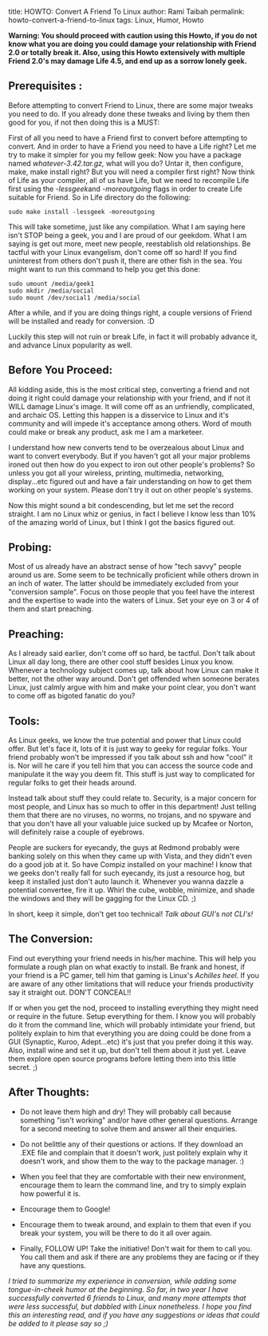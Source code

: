 title: HOWTO: Convert A Friend To Linux
author: Rami Taibah
permalink: howto-convert-a-friend-to-linux
tags: Linux, Humor, Howto


**Warning: You should proceed with caution using this Howto, if you do not know what you are doing you could damage your relationship with Friend 2.0 or totally break it. Also, using this Howto extensively with multiple Friend 2.0's may damage Life 4.5, and end up as a sorrow lonely geek.**

## Prerequisites :

Before attempting to convert Friend to Linux, there are some major tweaks you need to do. If you already done these tweaks and living by them then good for you, if not then doing this is a MUST:

First of all you need to have a Friend first to convert before attempting to convert. And in order to have a Friend you need to have a Life right? Let me try to make it simpler for you my fellow geek: Now you have a package named *whatever-3.42.tar.gz,* what will you do? Untar it, then configure, make, make install right? But you will need a compiler first right? Now think of Life as your compiler, all of us have Life, but we need to recompile Life first using the *-lessgeek*and *-moreoutgoing* flags in order to create Life suitable for Friend. So in Life directory do the following: 
  

    sudo make install -lessgeek -moreoutgoing

This will take sometime, just like any compilation. What I am saying here isn't STOP being a geek, you and I are proud of our geekdom. What I am saying is get out more, meet new people, reestablish old relationships. Be tactful with your Linux evangelism, don't come off so hard! If you find uninterest from others don't push it, there are other fish in the sea. You might want to run this command to help you get this done:

    sudo umount /media/geek1 
    sudo mkdir /media/social
    sudo mount /dev/social1 /media/social

After a while, and if you are doing things right, a couple versions of Friend will be installed and ready for conversion. :D

Luckily this step will not ruin or break Life, in fact it will probably advance it, and advance Linux popularity as well.  

## Before You Proceed:

All kidding aside, this is the most critical step, converting a friend and not doing it right could damage your relationship with your friend, and if not it WILL damage Linux's image. It will come off as an unfriendly, complicated, and archaic OS. Letting this happen is a disservice to Linux and it's community and will impede it's acceptance among others. Word of mouth could make or break any product, ask me I am a marketeer.

I understand how new converts tend to be overzealous about Linux and want to convert everybody. But if you haven't got all your major problems ironed out then how do you expect to iron out other people's problems? So unless you got all your wireless, printing, multimedia, networking, display...etc figured out and have a fair understanding on how to get them working on your system. Please don't try it out on other people's systems.

Now this might sound a bit condescending, but let me set the record straight. I am no Linux whiz or genius, in fact I believe I know less than 10% of the amazing world of Linux, but I think I got the basics figured out.

## Probing:

Most of us already have an abstract sense of how "tech savvy" people around us are. Some seem to be technically proficient while others drown in an inch of water. The latter should be immediately excluded from your "conversion sample". Focus on those people that you feel have the interest and the expertise to wade into the waters of Linux. Set your eye on 3 or 4 of them and start preaching.

## Preaching:

As I already said earlier, don't come off so hard, be tactful. Don't talk about Linux all day long, there are other cool stuff besides Linux you know. Whenever a technology subject comes up, talk about how Linux can make it better, not the other way around. Don't get offended when someone berates Linux, just calmly argue with him and make your point clear, you don't want to come off as bigoted fanatic do you?

## Tools:

As Linux geeks, we know the true potential and power that Linux could offer. But let's face it, lots of it is just way to geeky for regular folks. Your friend probably won't be impressed if you talk about ssh and how "cool" it is. Nor will he care if you tell him that you can access the source code and manipulate it the way you deem fit. This stuff is just way to complicated for regular folks to get their heads around.

Instead talk about stuff they could relate to. Security, is a major concern for most people, and Linux has so much to offer in this department! Just telling them that there are no viruses, no worms, no trojans, and no spyware and that you don't have all your valuable juice sucked up by Mcafee or Norton, will definitely raise a couple of eyebrows.

People are suckers for eyecandy, the guys at Redmond probably were banking solely on this when they came up with Vista, and they didn't even do a good job at it. So have Compiz installed on your machine! I know that we geeks don't really fall for such eyecandy, its just a resource hog, but keep it installed just don't auto launch it. Whenever you wanna dazzle a potential convertee, fire it up. Whirl the cube, wobble, minimize, and shade the windows and they will be gagging for the Linux CD. ;)

In short, keep it simple, don't get too technical! *Talk about GUI's not CLI's!*


## The Conversion:

Find out everything your friend needs in his/her machine. This will help you formulate a rough plan on what exactly to install. Be frank and honest, if your friend is a PC gamer, tell him that gaming is Linux's *Achilles heel*. If you are aware of any other limitations that will reduce your friends productivity say it straight out. DON'T CONCEAL!!

If or when you get the nod, proceed to installing everything they might need or require in the future. Setup everything for them. I know you will probably do it from the command line, which will probably intimidate your friend, but politely explain to him that everything you are doing could be done from a GUI (Synaptic, Kuroo, Adept...etc) it's just that you prefer doing it this way. Also, install wine and set it up, but don't tell them about it just yet. Leave them explore open source programs before letting them into this little secret. ;)

## After Thoughts:

- Do not leave them high and dry! They will probably call because something "isn't working" and/or have other general questions. Arrange for a second meeting to solve them and answer all their enquiries.

- Do not belittle any of their questions or actions. If they download an .EXE file and complain that it doesn't work, just politely explain why it doesn't work, and show them to the way to the package manager. :)

- When you feel that they are comfortable with their new environment, encourage them to learn the command line, and try to simply explain how powerful it is.

- Encourage them to Google!

- Encourage them to tweak around, and explain to them that even if you break your system, you will be there to do it all over again.

- Finally, FOLLOW UP! Take the initiative! Don't wait for them to call you. You call them and ask if there are any problems they are facing or if they have any questions.

*I tried to summarize my experience in conversion, while adding some tongue-in-cheek humor at the beginning. So far, in two year I have successfully converted 6 friends to Linux, and many more attempts that were less successful, but dabbled with Linux nonetheless. I hope you find this an interesting read, and if you have any suggestions or ideas that could be added to it please say so ;)*

